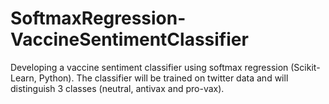 # SoftmaxRegression-VaccineSentimentClassifier
Developing a vaccine sentiment classifier using softmax regression (Scikit-Learn, Python). The classifier will be trained on twitter data and will distinguish 3 classes (neutral, antivax and pro-vax).
